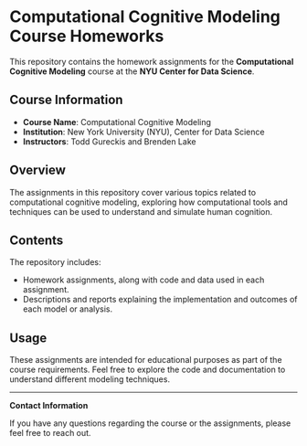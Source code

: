 # Computational Cognitive Modeling Course Homeworks

This repository contains the homework assignments for the **Computational Cognitive Modeling** course at the **NYU Center for Data Science**.

## Course Information

- **Course Name**: Computational Cognitive Modeling
- **Institution**: New York University (NYU), Center for Data Science
- **Instructors**: Todd Gureckis and Brenden Lake

## Overview

The assignments in this repository cover various topics related to computational cognitive modeling, exploring how computational tools and techniques can be used to understand and simulate human cognition.

## Contents

The repository includes:

- Homework assignments, along with code and data used in each assignment.
- Descriptions and reports explaining the implementation and outcomes of each model or analysis.

## Usage

These assignments are intended for educational purposes as part of the course requirements. Feel free to explore the code and documentation to understand different modeling techniques.

---

**Contact Information**

If you have any questions regarding the course or the assignments, please feel free to reach out.

